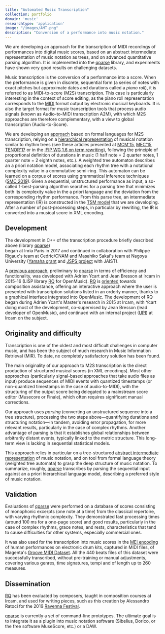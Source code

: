 ```yaml
---
title: "Automated Music Transcription"
collection: portfolio
domain: 'music'
researchtype: 'application'
image: "/images/AMT.png"
description: "Conversion of a performance into music notation."
---
```

We are developing an approach for the transcription of MIDI recordings of performances into digital music scores, based on an abstract intermediate representation of music notation as trees, and on advanced quantitative parsing algorithm. It is implemented into the 
[qparse](/software/2017-qparse/) library, 
and experiments have shown very good results on challenging datasets.  

Music transcription is the conversion of a performance into a score. 
When the performance is given in discrete, sequential form (a series of notes with exact pitches but approximate dates and durations called a *piano roll*), 
it is referred to as MIDI-to-score (M2S) transcription. 
This case is particularly interesting in the context of score editing, as the piano roll representation corresponds to 
the [MIDI](https://midi.org) format output by electronic musical keyboards. 
It is also the target format for music transcription tools that process audio signals (known as Audio-to-MIDI  transcription A2M), 
with which M2S approaches are therefore complementary, with a view to global transcription (Audio-to-Score).

We are developing an 
[approach](/publication/2019-06-01-A-Parse-based-Framework-for-Coupled-Rhythm-Quantization-and-Score-Structuring) 
based on formal languages for M2S transcription, relying on a 
[hierarchical representation](/portfolio/12-TSM/) of musical notation similar to rhythm trees (see these articles presented at 
[MCM'15](/publication/2015-06-01-A-Structural-Theory-of-Rhythm-Notation-based-on-Tree-Representations-and-Term-Rewriting), 
[MEC'15](/publication/2015-05-01-Towards-an-Equational-Theory-of-Rhythm-Notation), 
[TENOR'17](/publication/2017-05-01-Generating-equivalent-rhythmic-notations-based-on-rhythm-tree-languages) or in the 
[IFIP WG 1.6 on term rewriting](/publication/2014-07-01-Rhythm-Tree-Rewriting)), 
following the principle of proportional definition of durations in music (1 half note = 2 quarter notes, 1 quarter note = 2 eighth notes, etc.). 
A weighted tree automaton describes an a priori notation model, associating each rhythm tree with a notational complexity value in a commutative semi-ring. 
This automaton can be learned on a corpus of scores using grammatical inference techniques 
([SMC 2019](/publication/2019-05-01-Modeling-and-Learning-Rhythm-Structure)). 
Given a sequential, unstructured performance as input, 
a so-called 1-best-parsing algorithm searches for a parsing tree that minimizes both its complexity value in the a priori language 
and the deviation from the corresponding rhythm performance. 
From this parse tree, an intermediate representation (IR) is constructed in the 
[TSM model](/software/2022-TSM) that we are developing. 
After a number of post-processing steps, in particular by rewriting, the IR is converted into a musical score in XML encoding.

## Development

The development in C++ of the transcription procedure briefly described above 
(library [qparse](/software/2017-qparse/)) \
began at Inria Paris in 2017 and continued in collaboration with 
Philippe Rigaux's team at Cedric/CNAM and 
Masahiko Sakai's team at Nagoya University ([Yamaha grant](projects/2017-Yamaha/) and [JSPS project](projects/2020-JSPS/) with JAIST).

A [previous approach](/publication/2016-09-01-A-Supervised-Approach-for-Rhythm-Transcription-Based-on-Tree-Series-Enumeration), 
preliminary to [qparse](/software/2017-qparse/) in terms of efficiency and functionality, 
was developed with Adrien Ycart and Jean Bresson at Ircam in 2015-16 (LISP library [RQ](/software/2016-RQ/) for OpenMusic). 
[RQ](/software/2016-RQ/) is 
[oriented](/publication/2017-07-01-Interactive-Music-Transcription-based-on-Rhythm-Tree-Languages) towards composition assistance, 
offering an interactive approach where the user is presented with transcription solutions listed in an orderly manner, 
thanks to a graphical interface integrated into OpenMusic. 
The development of RQ began during Adrien Ycart's Master's research in 2015 at Ircam, with Ycart doing most of the development, 
co-supervised by Jean Bresson (lead developer of OpenMusic), 
and continued with an internal project ([UPI](/projects/2016-RQ/)) at Ircam on the subject.

## Originality and difficulty

Transcription is one of the oldest and most difficult challenges in computer music, and has been the subject of much research in Music Information Retrieval (MIR). To date, no completely satisfactory solution has been found.

The main originality of our approach to M2S transcription is the direct production of structured musical scores (in XML encodings). Most other approaches (particularly signal-based approaches that take audio files as input) produce sequences of MIDI events with quantized timestamps (or non-quantized timestamps in the case of audio-to-MIDI), with the structuring of the output score being delegated to a mainstream score editor (Musecore or Finale), which often requires significant manual corrections. 

Our approach uses *parsing* (converting an unstructured sequence into a tree structure), processing the two steps above—quantifying durations and structuring notation—in tandem, avoiding error propagation, for more relevant results, particularly in the case of complex rhythms. Another advantage of parsing is that it establishes global relationships between arbitrarily distant events, typically linked to the metric structure. This long-term view is lacking in sequential statistical models.

This approach relies in particular on a tree-structured 
[abstract intermediate representation](/portfolio/12-TSM/) of music notation, 
and on tool from formal language theory (weighted tree automata) to grasp the deep structure of music notation. 
To summarize, roughly, [qparse](/software/2017-qparse/) transcribes by parsing the sequential input against an a priori hierarchical language model, 
describing a preferred style of music notation.

## Validation

Evaluations of [qparse](/software/2017-qparse/) were performed on a database of scores consisting of monophonic excerpts (one note at a time) from the classical repertoire, with varying rhythmic complexity. They demonstrated fast processing times (around 100 ms for a one-page score) and good results, particularly in the case of complex rhythms, grace notes, and rests, characteristics that tend to cause difficulties for other systems, especially commercial ones.

It was also used for the transcription into music scores in the [MEI encoding](https://music-encoding.org) of human performances on electronic drum kits, captured in MIDI files, of Magenta's [Groove MIDI Dataset](https://magenta.withgoogle.com/datasets/groove). All the 440 beats files of this dataset were successfully transcribed, without pre-training or manual adjustments, covering various genres, time signatures, tempi and of length up to 260 measures.

## Dissemination

[RQ](/software/2016-RQ/) has been evaluated by composers, taught in composition courses at Ircam, and used for writing pieces, such as this creation by Alessandro Ratoci for the 2016 [Ravenna Festival](https://www.ravennafestival.org/en/events/?qy=2016).

[qparse](/software/2017-qparse/) is currently a set of command-line prototypes. The ultimate goal is to integrate it as a plugin into music notation software (Sibelius, Dorico, or the free software MuseScore, etc.) or a DAW.